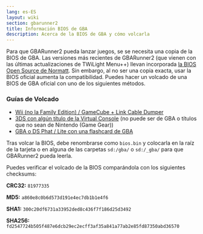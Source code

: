 ```yaml
---
lang: es-ES
layout: wiki
section: gbarunner2
title: Información BIOS de GBA
description: Acerca de la BIOS de GBA y cómo volcarla
---
```


Para que GBARunner2 pueda lanzar juegos, se se necesita una copia de la BIOS de GBA. Las versiones más recientes de GBARunner2 (que vienen con las últimas actualizaciones de TWiLight Menu++) llevan incorporada [la BIOS Open Source de Normatt](https://github.com/Normmatt/gba_bios). Sin embargo, al no ser una copia exacta, usar la BIOS oficial aumenta la compatibilidad. Puedes hacer un volcado de una BIOS de GBA oficial con uno de los siguientes métodos.

### Guías de Volcado

- [Wii (no la Family Edition) / GameCube + Link Cable Dumper](https://github.com/FIX94/gba-link-cable-dumper)
- [3DS con algún título de la Virtual Console](https://glazedbelmont.github.io/gbabiosdump/) (no puede ser de GBA o títulos que no sean de Nintendo (Game Gear))
- [GBA o DS Phat / Lite con una flashcard de GBA](https://glazedbelmont.github.io/gbabiosdump/)

Tras volcar la BIOS, debe renombrarse como `bios.bin` y colocarla en la raíz de la tarjeta o en alguna de las carpetas `sd:/gba/` o `sd:/_gba/` para que GBARunner2 pueda leerla.

Puedes verificar el volcado de la BIOS comparándola con los siguientes checksums:

**CRC32:** `81977335`

**MD5:** `a860e8c0b6d573d191e4ec7db1b1e4f6`

**SHA1:** `300c20df6731a33952ded8c436f7f186d25d3492`

**SHA256:** `fd2547724b505f487e6dcb29ec2ecff3af35a841a77ab2e85fd87350abd36570`
